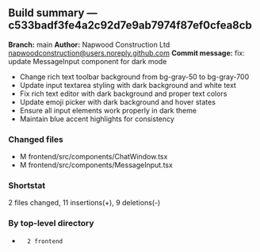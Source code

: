 ## Build summary — c533badf3fe4a2c92d7e9ab7974f87ef0cfea8cb

**Branch:** main
**Author:** Napwood Construction Ltd <napwoodconstruction@users.noreply.github.com>
**Commit message:** fix: update MessageInput component for dark mode

- Change rich text toolbar background from bg-gray-50 to bg-gray-700
- Update input textarea styling with dark background and white text
- Fix rich text editor with dark background and proper text colors
- Update emoji picker with dark background and hover states
- Ensure all input elements work properly in dark theme
- Maintain blue accent highlights for consistency

### Changed files
 - M	frontend/src/components/ChatWindow.tsx
 - M	frontend/src/components/MessageInput.tsx

### Shortstat
 2 files changed, 11 insertions(+), 9 deletions(-)

### By top-level directory
 -       2 frontend
